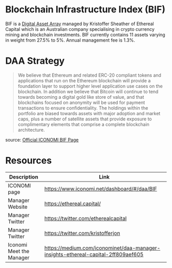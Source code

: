 # Blockchain Infrastructure Index (BIF)
BIF is a [Digital Asset Array](../Digital-Asset-Arrays.md) managed by Kristoffer Sheather of Ethereal Capital which is an Australian company specialising in crypto currency mining and blockchain investments. BIF currently contains 11 assets varying in weight from 27.5% to 5%. Annual management fee is 1.3%.

# DAA Strategy
> We believe that Ethereum and related ERC-20 compliant tokens and applications that run on the Ethereum blockchain will provide a foundation layer to support higher level application use cases on the blockchain. In addition we believe that Bitcoin will continue to tend towards becoming a digital gold like store of value, and that blockchains focused on anonymity will be used for payment transactions to ensure confidentiality. The holdings within the portfolio are biased towards assets with major adoption and market caps, plus a number of satellite assets that provide exposure to complimentary elements that comprise a complete blockchain architecture.

source: [Official ICONOMI BIF Page](https://www.iconomi.net/dashboard/#/daa/BIF)

# Resources
Description | Link 
---|---
ICONOMI page | https://www.iconomi.net/dashboard/#/daa/BIF
Manager Website | https://ethereal.capital/
Manager Twitter | https://twitter.com/etherealcapital
Manager Twitter | https://twitter.com/kristofferjon
Iconomi Meet the Manager | https://medium.com/iconominet/daa-manager-insights-ethereal-capital-2ff809aef605
